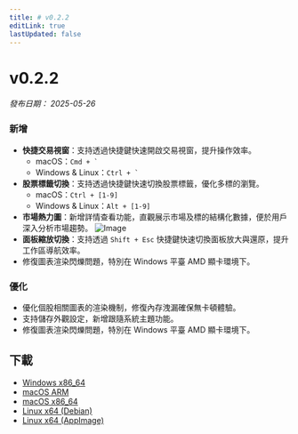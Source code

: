 ```yaml
---
title: # v0.2.2
editLink: true
lastUpdated: false
---
```


# v0.2.2

_發布日期： 2025-05-26_

### 新增

- **快捷交易視窗**：支持透過快捷鍵快速開啟交易視窗，提升操作效率。
  - macOS：`` Cmd + ` ``
  - Windows & Linux：`` Ctrl + ` ``
- **股票標籤切換**：支持透過快捷鍵快速切換股票標籤，優化多標的瀏覽。
  - macOS：`Ctrl + [1-9]`
  - Windows & Linux：`Alt + [1-9]`
- **市場熱力圖**：新增詳情查看功能，直觀展示市場及標的結構化數據，便於用戶深入分析市場趨勢。
  <img src="https://assets.lbctrl.com/uploads/4022f6f0-dc8d-4b90-ae02-8a51714acd7e/scr-20250526-rcsh.png" alt="Image" >
- **面板縮放切換**：支持透過 `Shift + Esc` 快捷鍵快速切換面板放大與還原，提升工作區導航效率。
- 修復圖表渲染閃爍問題，特別在 Windows 平臺 AMD 顯卡環境下。

### 優化

- 優化個股相關圖表的渲染機制，修復內存洩漏確保無卡頓體驗。
- 支持儲存外觀設定，新增跟隨系統主題功能。
- 修復圖表渲染閃爍問題，特別在 Windows 平臺 AMD 顯卡環境下。

## 下載

- [Windows x86_64](https://assets.lbkrs.com/github/release/longbridge-desktop/stable/longbridge-v0.2.2-windows-x86_64.exe)
- [macOS ARM](https://assets.lbkrs.com/github/release/longbridge-desktop/stable/longbridge-v0.2.2-macos-aarch64.dmg)
- [macOS x86_64](https://assets.lbkrs.com/github/release/longbridge-desktop/stable/longbridge-v0.2.2-macos-x86_64.dmg)
- [Linux x64 (Debian)](https://assets.lbkrs.com/github/release/longbridge-desktop/stable/longbridge-v0.2.2-linux-x86_64.deb)
- [Linux x64 (AppImage)](https://assets.lbkrs.com/github/release/longbridge-desktop/stable/longbridge-v0.2.2-linux-x86_64.AppImage)
